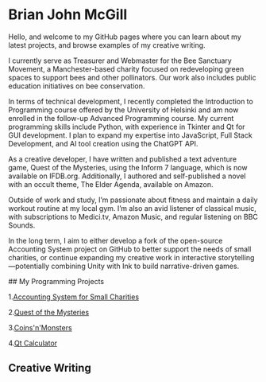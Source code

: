 # Brian John McGill

Hello, and welcome to my GitHub pages where you can learn about my latest projects, and browse examples of my creative writing.

I currently serve as Treasurer and Webmaster for the Bee Sanctuary Movement, a Manchester-based charity focused on redeveloping green spaces to support bees and other pollinators. Our work also includes public education initiatives on bee conservation.

In terms of technical development, I recently completed the Introduction to Programming course offered by the University of Helsinki and am now enrolled in the follow-up Advanced Programming course. My current programming skills include Python, with experience in Tkinter and Qt for GUI development. I plan to expand my expertise into JavaScript, Full Stack Development, and AI tool creation using the ChatGPT API.

As a creative developer, I have written and published a text adventure game, Quest of the Mysteries, using the Inform 7 language, which is now available on IFDB.org. Additionally, I authored and self-published a novel with an occult theme, The Elder Agenda, available on Amazon.

Outside of work and study, I’m passionate about fitness and maintain a daily workout routine at my local gym. I’m also an avid listener of classical music, with subscriptions to Medici.tv, Amazon Music, and regular listening on BBC Sounds.

In the long term, I aim to either develop a fork of the open-source Accounting System project on GitHub to better support the needs of small charities, or continue expanding my creative work in interactive storytelling—potentially combining Unity with Ink to build narrative-driven games.

## My Programming Projects

1.[Accounting System for Small Charities](https://github.com/bjmcgill/Accounting-System-for-Small-Charities)

2.[Quest of the Mysteries](https://github.com/Quest-of-the-Mysteries)

3.[Coins'n'Monsters](https://github.com/bjmcgill/coins-n-monsters)

4.[Qt Calculator](https://github.com/bjmcgill/calculator)

## Creative Writing
